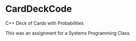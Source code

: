 # CardDeckCode
C++ Deck of Cards with Probabilities

This was an assignment for a Systems Programming Class.
